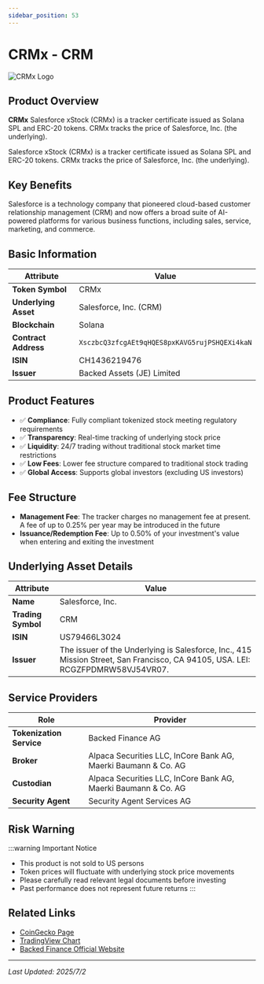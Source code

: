 ```yaml
---
sidebar_position: 53
---
```


# CRMx - CRM

![CRMx Logo](/img/tokens/crmx.svg)

## Product Overview

**CRMx** Salesforce xStock (CRMx) is a tracker certificate issued as Solana SPL and ERC-20 tokens. CRMx tracks the price of Salesforce, Inc. (the underlying).

Salesforce xStock (CRMx) is a tracker certificate issued as Solana SPL and ERC-20 tokens. CRMx tracks the price of Salesforce, Inc. (the underlying).

## Key Benefits

Salesforce is a technology company that pioneered cloud-based customer relationship management (CRM) and now offers a broad suite of AI-powered platforms for various business functions, including sales, service, marketing, and commerce.

## Basic Information

| Attribute | Value |
|------|----|
| **Token Symbol** | CRMx |
| **Underlying Asset** | Salesforce, Inc. (CRM) |
| **Blockchain** | Solana |
| **Contract Address** | `XsczbcQ3zfcgAEt9qHQES8pxKAVG5rujPSHQEXi4kaN` |
| **ISIN** | CH1436219476 |
| **Issuer** | Backed Assets (JE) Limited |

## Product Features

- ✅ **Compliance**: Fully compliant tokenized stock meeting regulatory requirements
- ✅ **Transparency**: Real-time tracking of underlying stock price
- ✅ **Liquidity**: 24/7 trading without traditional stock market time restrictions
- ✅ **Low Fees**: Lower fee structure compared to traditional stock trading
- ✅ **Global Access**: Supports global investors (excluding US investors)

## Fee Structure

- **Management Fee**: The tracker charges no management fee at present. A fee of up to 0.25% per year may be introduced in the future
- **Issuance/Redemption Fee**: Up to 0.50% of your investment's value when entering and exiting the investment

## Underlying Asset Details

| Attribute | Value |
|------|----|
| **Name** | Salesforce, Inc. |
| **Trading Symbol** | CRM |
| **ISIN** | US79466L3024 |
| **Issuer** | The issuer of the Underlying is Salesforce, Inc., 415 Mission Street, San Francisco, CA 94105, USA. LEI: RCGZFPDMRW58VJ54VR07. |

## Service Providers

| Role | Provider |
|------|----|
| **Tokenization Service** | Backed Finance AG |
| **Broker** | Alpaca Securities LLC, InCore Bank AG, Maerki Baumann & Co. AG |
| **Custodian** | Alpaca Securities LLC, InCore Bank AG, Maerki Baumann & Co. AG |
| **Security Agent** | Security Agent Services AG |

## Risk Warning

:::warning Important Notice
- This product is not sold to US persons
- Token prices will fluctuate with underlying stock price movements
- Please carefully read relevant legal documents before investing
- Past performance does not represent future returns
:::

## Related Links

- [CoinGecko Page](https://www.coingecko.com/)
- [TradingView Chart](https://www.tradingview.com/)
- [Backed Finance Official Website](https://backed.fi/)

---

*Last Updated: 2025/7/2*

